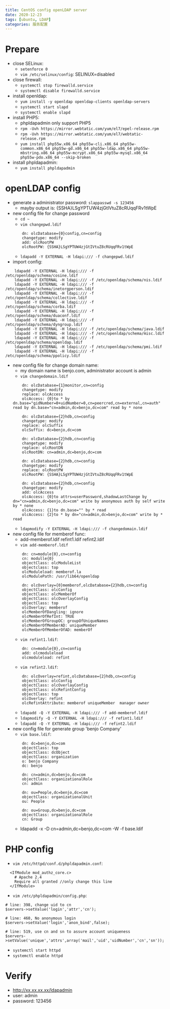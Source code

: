 ```yaml
---
title: CentOS config openLDAP server
date: 2020-12-23
tags: [ubuntu, LDAP]
categories: 服务配置
---
```


# Prepare
- close SELinux:
    - `setenforce 0`
    - `vim /etc/selinux/config`: SELINUX=disabled
- close firewall:
    - `systemctl stop firewalld.service`
    - `systemctl disable firewalld.service`
- install openldap:
    - `yum install -y openldap openldap-clients openldap-servers`
    - `systemctl start slapd`
    - `systemctl enable slapd`
- install PHP5:
    - phpldapadmin only support PHP5
    - `rpm -Uvh https://mirror.webtatic.com/yum/el7/epel-release.rpm`
    - `rpm -Uvh https://mirror.webtatic.com/yum/el7/webtatic-release.rpm`
    - `yum install php55w.x86_64 php55w-cli.x86_64 php55w-common.x86_64 php55w-gd.x86_64 php55w-ldap.x86_64 php55w-mbstring.x86_64 php55w-mcrypt.x86_64 php55w-mysql.x86_64 php55w-pdo.x86_64 --skip-broken`
- install phpldapadmin:
    - `yum install phpldapadmin`

# openLDAP config
- generate a administrator password: `slappasswd -s 123456`
    - mayby output is: {SSHA}LSgYPTUW4zjGtIVtuZ8cRUqqFRv1tWpE
- new config file for change password
    - `cd ~`
    - `vim changepwd.ldif`
    ```shell
        dn: olcDatabase={0}config,cn=config
        changetype: modify
        add: olcRootPW
        olcRootPW: {SSHA}LSgYPTUW4zjGtIVtuZ8cRUqqFRv1tWpE
    ```
    - `ldapadd -Y EXTERNAL -H ldapi:/// -f changepwd.ldif`
- import config:
```shell
    ldapadd -Y EXTERNAL -H ldapi:/// -f /etc/openldap/schema/cosine.ldif
    ldapadd -Y EXTERNAL -H ldapi:/// -f /etc/openldap/schema/nis.ldif
    ldapadd -Y EXTERNAL -H ldapi:/// -f /etc/openldap/schema/inetorgperson.ldif
    ldapadd -Y EXTERNAL -H ldapi:/// -f /etc/openldap/schema/collective.ldif
    ldapadd -Y EXTERNAL -H ldapi:/// -f /etc/openldap/schema/corba.ldif
    ldapadd -Y EXTERNAL -H ldapi:/// -f /etc/openldap/schema/duaconf.ldif
    ldapadd -Y EXTERNAL -H ldapi:/// -f /etc/openldap/schema/dyngroup.ldif
    ldapadd -Y EXTERNAL -H ldapi:/// -f /etc/openldap/schema/java.ldif
    ldapadd -Y EXTERNAL -H ldapi:/// -f /etc/openldap/schema/misc.ldif
    ldapadd -Y EXTERNAL -H ldapi:/// -f /etc/openldap/schema/openldap.ldif
    ldapadd -Y EXTERNAL -H ldapi:/// -f /etc/openldap/schema/pmi.ldif
    ldapadd -Y EXTERNAL -H ldapi:/// -f /etc/openldap/schema/ppolicy.ldif
```
- new config file for change domain name:
    - my domain name is benjo.com, administrator account is admin
    - `vim changedomain.ldif`
    ```shell
        dn: olcDatabase={1}monitor,cn=config
        changetype: modify
        replace: olcAccess
        olcAccess: {0}to * by dn.base="gidNumber=0+uidNumber=0,cn=peercred,cn=external,cn=auth" read by dn.base="cn=admin,dc=benjo,dc=com" read by * none

        dn: olcDatabase={2}hdb,cn=config
        changetype: modify
        replace: olcSuffix
        olcSuffix: dc=benjo,dc=com

        dn: olcDatabase={2}hdb,cn=config
        changetype: modify
        replace: olcRootDN
        olcRootDN: cn=admin,dc=benjo,dc=com

        dn: olcDatabase={2}hdb,cn=config
        changetype: modify
        replace: olcRootPW
        olcRootPW: {SSHA}LSgYPTUW4zjGtIVtuZ8cRUqqFRv1tWpE

        dn: olcDatabase={2}hdb,cn=config
        changetype: modify
        add: olcAccess
        olcAccess: {0}to attrs=userPassword,shadowLastChange by dn="cn=admin,dc=benjo,dc=com" write by anonymous auth by self write by * none
        olcAccess: {1}to dn.base="" by * read
        olcAccess: {2}to * by dn="cn=admin,dc=benjo,dc=com" write by * read
    ```
    - `ldapmodify -Y EXTERNAL -H ldapi:/// -f changedomain.ldif`
- new config file for memberof func:
    - add-memberof.ldif refint1.ldif refint2.ldif
    - `vim add-memberof.ldif`
    ```shell
        dn: cn=module{0},cn=config
        cn: modulle{0}
        objectClass: olcModuleList
        objectclass: top
        olcModuleload: memberof.la
        olcModulePath: /usr/lib64/openldap

        dn: olcOverlay={0}memberof,olcDatabase={2}hdb,cn=config
        objectClass: olcConfig
        objectClass: olcMemberOf
        objectClass: olcOverlayConfig
        objectClass: top
        olcOverlay: memberof
        olcMemberOfDangling: ignore
        olcMemberOfRefInt: TRUE
        olcMemberOfGroupOC: groupOfUniqueNames
        olcMemberOfMemberAD: uniqueMember
        olcMemberOfMemberOfAD: memberOf
    ```
    - `vim refint1.ldif`:
    ```shell
        dn: cn=module{0},cn=config
        add: olcmoduleload
        olcmoduleload: refint
    ```
    - `vim refint2.ldif`:
    ```shell
        dn: olcOverlay=refint,olcDatabase={2}hdb,cn=config
        objectClass: olcConfig
        objectClass: olcOverlayConfig
        objectClass: olcRefintConfig
        objectClass: top
        olcOverlay: refint
        olcRefintAttribute: memberof uniqueMember  manager owner
    ```
    - `ldapadd -Q -Y EXTERNAL -H ldapi:/// -f add-memberof.ldif`
    - `ldapmodify -Q -Y EXTERNAL -H ldapi:/// -f refint1.ldif`
    - `ldapadd -Q -Y EXTERNAL -H ldapi:/// -f refint2.ldif`
- new config file for generate group 'benjo Company'
    - `vim base.ldif`:
    ```shell
        dn: dc=benjo,dc=com
        objectClass: top
        objectClass: dcObject
        objectClass: organization
        o: benjo Company
        dc: benjo

        dn: cn=admin,dc=benjo,dc=com
        objectClass: organizationalRole
        cn: admin

        dn: ou=People,dc=benjo,dc=com
        objectClass: organizationalUnit
        ou: People

        dn: ou=Group,dc=benjo,dc=com
        objectClass: organizationalRole
        cn: Group
    ```
    - ldapadd -x -D cn=admin,dc=benjo,dc=com -W -f base.ldif

# PHP config
- `vim /etc/httpd/conf.d/phpldapadmin.conf`:
```shell
  <IfModule mod_authz_core.c>
    # Apache 2.4
    Require all granted //only change this line
  </IfModule>
```
- `vim /etc/phpldapadmin/config.php`:
```shell
# line: 398, change uid to cn
$servers->setValue('login','attr','cn');

# line: 460, No anonymous login
$servers->setValue('login','anon_bind',false);

# line: 519, use cn and sn to assure account uniqueness
$servers->setValue('unique','attrs',array('mail','uid','uidNumber','cn','sn'));
```
- `systemctl start httpd`
- `systemctl enable httpd`

# Verify
- http://xx.xx.xx.xx/ldapadmin
- user: admin
- password: 123456
